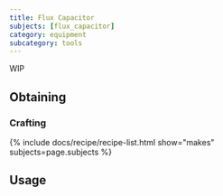 ```yaml
---
title: Flux Capacitor
subjects: [flux_capacitor]
category: equipment
subcategory: tools
---
```


WIP

Obtaining
---------

### Crafting
{% include docs/recipe/recipe-list.html show="makes" subjects=page.subjects %}

Usage
-----
